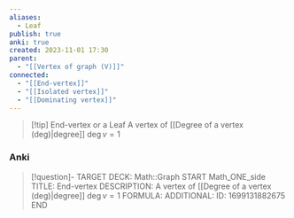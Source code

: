 ```yaml
---
aliases:
  - Leaf
publish: true
anki: true
created: 2023-11-01 17:30
parent:
  - "[[Vertex of graph (V)]]"
connected:
  - "[[End-vertex]]"
  - "[[Isolated vertex]]"
  - "[[Dominating vertex]]"
---
```


> [!tip] End-vertex or a Leaf
> A vertex of [[Degree of a vertex (deg)|degree]] $\deg v = 1$

### Anki
> [!question]-
TARGET DECK: Math::Graph
START
Math_ONE_side
TITLE: End-vertex
DESCRIPTION: A vertex of [[Degree of a vertex (deg)|degree]] $\deg v = 1$
FORMULA: 
ADDITIONAL:
ID: 1699131882675
END












